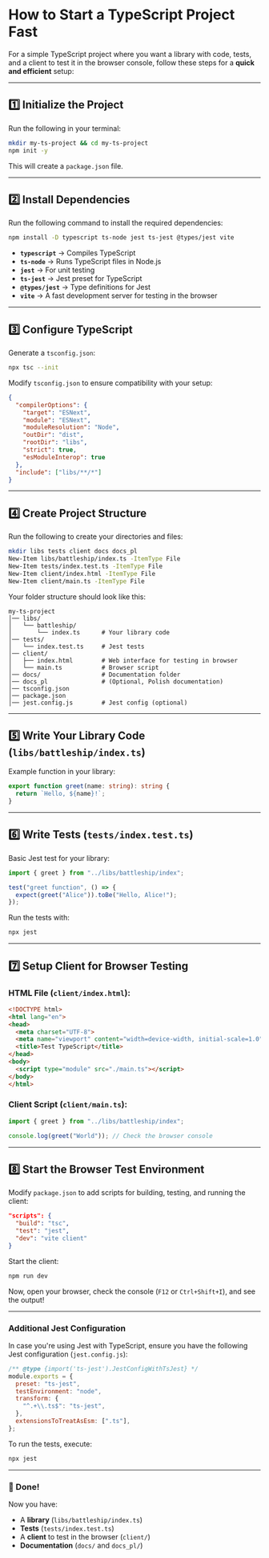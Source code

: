 # How to Start a TypeScript Project Fast

For a simple TypeScript project where you want a library with code, tests, and a client to test it in the browser console, follow these steps for a **quick and efficient** setup:

---

## 1️⃣ Initialize the Project

Run the following in your terminal:

```sh
mkdir my-ts-project && cd my-ts-project
npm init -y
```

This will create a `package.json` file.

---

## 2️⃣ Install Dependencies

Run the following command to install the required dependencies:

```sh
npm install -D typescript ts-node jest ts-jest @types/jest vite
```

- **`typescript`** → Compiles TypeScript  
- **`ts-node`** → Runs TypeScript files in Node.js  
- **`jest`** → For unit testing  
- **`ts-jest`** → Jest preset for TypeScript  
- **`@types/jest`** → Type definitions for Jest  
- **`vite`** → A fast development server for testing in the browser  

---

## 3️⃣ Configure TypeScript

Generate a `tsconfig.json`:

```sh
npx tsc --init
```

Modify `tsconfig.json` to ensure compatibility with your setup:

```json
{
  "compilerOptions": {
    "target": "ESNext",
    "module": "ESNext",
    "moduleResolution": "Node",
    "outDir": "dist",
    "rootDir": "libs",
    "strict": true,
    "esModuleInterop": true
  },
  "include": ["libs/**/*"]
}
```

---

## 4️⃣ Create Project Structure

Run the following to create your directories and files:

```sh
mkdir libs tests client docs docs_pl
New-Item libs/battleship/index.ts -ItemType File
New-Item tests/index.test.ts -ItemType File
New-Item client/index.html -ItemType File
New-Item client/main.ts -ItemType File
```

Your folder structure should look like this:

```
my-ts-project
│── libs/
│   └── battleship/
│       └── index.ts      # Your library code
│── tests/
│   └── index.test.ts     # Jest tests
│── client/
│   ├── index.html        # Web interface for testing in browser
│   └── main.ts           # Browser script
│── docs/                 # Documentation folder
│── docs_pl               # (Optional, Polish documentation)
│── tsconfig.json
│── package.json
│── jest.config.js        # Jest config (optional)
```

---

## 5️⃣ Write Your Library Code (`libs/battleship/index.ts`)

Example function in your library:

```ts
export function greet(name: string): string {
  return `Hello, ${name}!`;
}
```

---

## 6️⃣ Write Tests (`tests/index.test.ts`)

Basic Jest test for your library:

```ts
import { greet } from "../libs/battleship/index";

test("greet function", () => {
  expect(greet("Alice")).toBe("Hello, Alice!");
});
```

Run the tests with:

```sh
npx jest
```

---

## 7️⃣ Setup Client for Browser Testing

### HTML File (`client/index.html`):

```html
<!DOCTYPE html>
<html lang="en">
<head>
  <meta charset="UTF-8">
  <meta name="viewport" content="width=device-width, initial-scale=1.0">
  <title>Test TypeScript</title>
</head>
<body>
  <script type="module" src="./main.ts"></script>
</body>
</html>
```

### Client Script (`client/main.ts`):

```ts
import { greet } from "../libs/battleship/index";

console.log(greet("World")); // Check the browser console
```

---

## 8️⃣ Start the Browser Test Environment

Modify `package.json` to add scripts for building, testing, and running the client:

```json
"scripts": {
  "build": "tsc",
  "test": "jest",
  "dev": "vite client"
}
```

Start the client:

```sh
npm run dev
```

Now, open your browser, check the console (`F12` or `Ctrl+Shift+I`), and see the output!

---

### Additional Jest Configuration

In case you're using Jest with TypeScript, ensure you have the following Jest configuration (`jest.config.js`):

```js
/** @type {import('ts-jest').JestConfigWithTsJest} */
module.exports = {
  preset: "ts-jest",
  testEnvironment: "node",
  transform: {
    "^.+\\.ts$": "ts-jest",
  },
  extensionsToTreatAsEsm: [".ts"],
};
```

To run the tests, execute:

```sh
npx jest
```

---

### 🎉 Done!

Now you have:
- A **library** (`libs/battleship/index.ts`)
- **Tests** (`tests/index.test.ts`)
- A **client** to test in the browser (`client/`)
- **Documentation** (`docs/` and `docs_pl/`)
